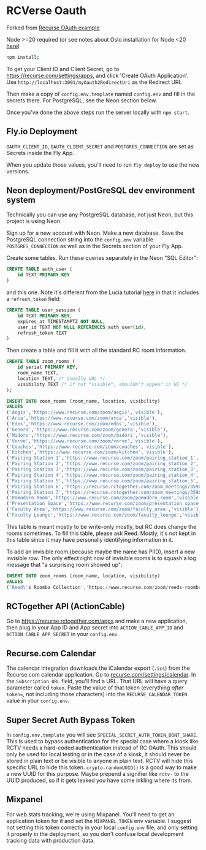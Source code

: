 # RCVerse Oauth

Forked from [Recurse OAuth example](https://github.com/reedspool/recurse-oauth-example-node-express)

Node >=20 required (or see notes about Oslo installation for Node <20 [here](https://oslo.js.org))

```sh
npm install;
```

To get your Client ID and Client Secret, go to <https://recurse.com/settings/apps>, and click 'Create OAuth Application'. Use `http://localhost:3001/myOauth2RedirectUri` as the Redirect URI.

Then make a copy of `config.env.template` named `config.env` and fill in the secrets there. For PostgreSQL, see the Neon section below.

Once you've done the above steps run the server locally with `npm start`.

## Fly.io Deployment

`OAUTH_CLIENT_ID`, `OAUTH_CLIENT_SECRET` and `POSTGRES_CONNECTION` are set as Secrets inside the Fly App.

When you update those values, you'll need to run `fly deploy` to use the new versions.

## Neon deployment/PostGreSQL dev environment system

Technically you can use any PostgreSQL database, not just Neon, but this project is using Neon.

Sign up for a new account with Neon. Make a new database. Save the PostgreSQL connection string into the `config.env` variable `POSTGRES_CONNECTION` as well as in the Secrets section of your Fly App.

Create some tables. Run these queries separately in the Neon "SQL Editor":

```sql
CREATE TABLE auth_user (
    id TEXT PRIMARY KEY
)
```

and this one. Note it's different from the Lucia tutorial [here](https://lucia-auth.com/database/postgresql) in that it includes a `refresh_token` field:

```sql
CREATE TABLE user_session (
    id TEXT PRIMARY KEY,
    expires_at TIMESTAMPTZ NOT NULL,
    user_id TEXT NOT NULL REFERENCES auth_user(id),
    refresh_token TEXT
)
```

Then create a table and fill it with all the standard RC room information.

```sql
CREATE TABLE zoom_rooms (
    id serial PRIMARY KEY,
    room_name TEXT,
    location TEXT, /* Usually URL */
    visibility TEXT /* if not "visible", shouldn't appear in UI */
);

INSERT INTO zoom_rooms (room_name, location, visibility)
VALUES
('Aegis','https://www.recurse.com/zoom/aegis','visible'),
('Arca','https://www.recurse.com/zoom/arca','visible'),
('Edos','https://www.recurse.com/zoom/edos','visible'),
('Genera','https://www.recurse.com/zoom/genera','visible'),
('Midori','https://www.recurse.com/zoom/midori','visible'),
('Verve','https://www.recurse.com/zoom/verve','visible'),
('Couches','https://www.recurse.com/zoom/couches','visible'),
('Kitchen','https://www.recurse.com/zoom/kitchen','visible'),
('Pairing Station 1','https://www.recurse.com/zoom/pairing_station_1','visible'),
('Pairing Station 2','https://www.recurse.com/zoom/pairing_station_2','visible'),
('Pairing Station 3','https://www.recurse.com/zoom/pairing_station_3','visible'),
('Pairing Station 4','https://www.recurse.com/zoom/pairing_station_4','visible'),
('Pairing Station 5','https://www.recurse.com/zoom/pairing_station_5','visible'),
('Pairing Station 6','https://recurse.rctogether.com/zoom_meetings/35980/join','visible'),
('Pairing Station 7','https://recurse.rctogether.com/zoom_meetings/35983/join','visible'),
('Pomodoro Room','https://www.recurse.com/zoom/pomodoro_room','visible'),
('Presentation Space','https://www.recurse.com/zoom/presentation_space','visible'),
('Faculty Area','https://www.recurse.com/zoom/faculty_area','visible'),
('Faculty Lounge','https://www.recurse.com/zoom/faculty_lounge','visible');
```

This table is meant mostly to be write-only mostly, but RC does change the rooms sometimes. To fill this table, please ask Reed. Mostly, it's not kept in this table since it may have personally identifying information in it.

To add an invisible room (because maybe the name has PIID), insert a new invisible row. The only effect right now of invisible rooms is to squash a log message that "a surprising room showed up":

```sql
INSERT INTO zoom_rooms (room_name, location, visibility)
VALUES
('Reed\'s Roomba Collection','https://www.recurse.com/zoom/reeds-roombas,'invisible');
```

## RCTogether API (ActionCable)

Go to https://recurse.rctogether.com/apps and make a new application, then plug in your App ID and App secret into `ACTION_CABLE_APP_ID` and `ACTION_CABLE_APP_SECRET` in your `config.env`.

## Recurse.com Calendar

The calendar integration downloads the iCalendar export (`.ics`) from the Recurse.com calendar application. Go to [recurse.com/settings/calendar](https://www.recurse.com/settings/calendar). In the `Subscription URL` field, you'll find a URL. That URL will have a query parameter called `token`. Paste the value of that token (everything _after_ `token=`, not including those characters) into the `RECURSE_CALENDAR_TOKEN` value in your `config.env`.

## Super Secret Auth Bypass Token

In `config.env.template` you will see `SPECIAL_SECRET_AUTH_TOKEN_DONT_SHARE`. This is used to bypass authentication for the special case where a kiosk like RCTV needs a hard-coded authentication instead of RC OAuth. This should only be used for local testing or in the case of a kiosk, it should never be stored in plain text or be visible to anyone in plain text. RCTV will hide this specific URL to hide this token. `crypto.randomUUID()` is a good way to make a new UUID for this purpose. Maybe prepend a signifier like `rctv-` to the UUID produced, so if it gets leaked you have some inkling where its from.

## Mixpanel

For web stats tracking, we're using Mixpanel. You'll need to get an application token for it and set the `MIXPANEL_TOKEN` env variable. I suggest not setting this token correctly in your local `config.env` file, and only setting it properly in the deployment, so you don't confuse local development tracking data with production data.
